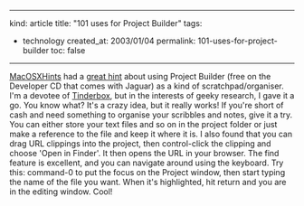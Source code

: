 -----
kind: article
title: "101 uses for Project Builder"
tags:
- technology
created_at: 2003/01/04
permalink: 101-uses-for-project-builder
toc: false
-----

<p><a href="http://www.macosxhints.com" title="MacOSXHints">MacOSXHints</a> had a <a href="http://www.macosxhints.com/article.php?story=20021231065827370#comments" title="Use Project Builder as an organizing tool">great hint</a> about using Project Builder (free on the Developer CD that comes with Jaguar) as a kind of scratchpad/organiser. I'm a devotee of <a href="http://www.eastgate.com/tinderbox" title="Tinderbox">Tinderbox</a>, but in the interests of geeky research, I gave it a go. You know what? It's a crazy idea, but it really works! If you're short of cash and need something to organise your scribbles and notes, give it a try. You can either store your text files and so on in the project folder or just make a reference to the file and keep it where it is. I also found that you can drag URL clippings into the project, then control-click the clipping and choose 'Open in Finder'. It then opens the URL in your browser. The find feature is excellent, and you can navigate around using the keyboard. Try this: command-0 to put the focus on the Project window, then start typing the name of the file you want. When it's highlighted, hit return and you are in the editing window. Cool!</p>



